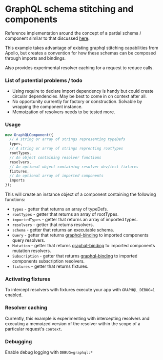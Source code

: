 # GraphQL schema stitching and components

Reference implementation around the concept of a partial schema / component similar to that discussed [here](https://medium.com/homeaway-tech-blog/distributed-graphql-schema-development-npm-modules-d734a3cb6f12).

This example takes advantage of existing graphql stitching capabilities from Apollo, but creates a convention 
for how these schemas can be composed through imports and bindings.

Also provides experimental resolver caching for a request to reduce calls.

### List of potential problems / todo

- Using require to declare import dependency is handy but could create circular dependencies. May be best
to come in on context after all.
- No opportunity currently for factory or construction. Solvable by wrapping the component instance.
- Memoization of resolvers needs to be tested more.

### Usage

```javascript
new GraphQLComponent({ 
  // A string or array of strings representing typeDefs
  types,
  // A string or array of strings reprenting rootTypes
  rootTypes,
  // An object containing resolver functions
  resolvers, 
  // An optional object containing resolver dev/test fixtures
  fixtures,
  // An optional array of imported components
  imports
});
```

This will create an instance object of a component containing the following functions:

- `types` - getter that returns an array of typeDefs.
- `rootTypes` - getter that returns an array of rootTypes.
- `importedTypes` - getter that returns an array of imported types.
- `resolvers` - getter that returns resolvers.
- `schema` - getter that returns an executable schema.
- `Query` - getter that returns [graphql-binding](https://github.com/graphql-binding/graphql-binding) to imported components query resolvers.
- `Mutation` - getter that returns [graphql-binding](https://github.com/graphql-binding/graphql-binding) to imported components mutation resolvers.
- `Subscription` - getter that returns [graphql-binding](https://github.com/graphql-binding/graphql-binding) to imported components subscription resolvers.
- `fixtures` - getter that returns fixtures.

### Activating fixtures

To intercept resolvers with fixtures execute your app with `GRAPHQL_DEBUG=1` enabled.

### Resolver caching

Currently, this example is experimenting with intercepting resolvers and executing a 
memoized version of the resolver within the scope of a particular request's `context`.

### Debugging

Enable debug logging with `DEBUG=graphql:*`
